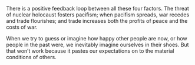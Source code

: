 There is a positive feedback loop between all these four factors. The threat of nuclear holocaust fosters pacifism; when pacifism spreads, war recedes and trade flourishes; and trade increases both the profits of peace and the costs of war.

When we try to guess or imagine how happy other people are now, or how people in the past were, we inevitably imagine ourselves in their shoes. But that won’t work because it pastes our expectations on to the material conditions of others.